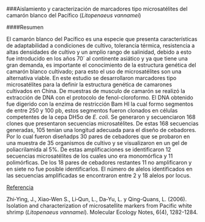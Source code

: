 ###Aislamiento y caracterización de marcadores tipo microsatélites del camarón blanco del Pacífico (*Litopenaeus vannamei*)

####Resumen

El camarón blanco del Pacífico es una especie que presenta características de adaptabilidad a condiciones de cultivo, tolerancia térmica, resistencia a altas densidades de cultivo y un amplio rango de salinidad, debido a esto fue introducido en los años 70´ al continente 
asiático y ya que tiene una gran demanda, es importante el conocimiento de la estructura genética del camarón blanco cultivado; para
esto el uso de microsatélites son una alternativa viable.
En este estudio se desarrollaron marcadores tipo microsatélites para la definir la estructura genética de camarones cultivados en China. De muestras de musculo de camarón se realizó la extracción de DNA con el protocolo de fenol-cloroformo. El DNA obtenido fue digerido con la enzima de restricción Bam HI la cual formo segmentos de entre 250 y 100 pb, estos segmentos fueron clonados en células competentes de la cepa DH5α de *E. coli*. Se generaron y secuenciaron 168 clones que presentaron secuencias microsatélites. De estas 168 secuencias generadas, 105 tenían una longitud adecuada para el diseño de cebadores. Por lo cual fueron diseñadps 30 pares de cebadores que se probaron en una muestra de 35 organismos de cultivo y se visualizaron en un gel de poliacrilamida al 5%. De estas amplificaciones se identificaron 12 secuencias microsatélites de los cuales uno era monomórfica y 11 polimórficas. De los 18 pares de cebadores restantes 11 no amplificaron y en siete no fue posible identificarlos. El número de alelos identificados en las secuencias amplificadas se encontraron entre 2 y 18 alelos por locus. 

[Referencia](https://scholar.google.com.mx/scholar?q=Isolation+and+characterization+of+microsatellite+markers+from+Pacific+white+shrimp+(+Litopenaeus+vannamei+)&hl=es&as_sdt=0&as_vis=1&oi=scholart&sa=X&ved=0ahUKEwiV2MPEsMbLAhUEMGMKHeChAGYQgQMIGDAA)

Zhi‐Ying, J.,  Xiao‐Wen S., Li‐Qun, L., Da‐Yu, L. y  Qing-Quans, L. (2006). Isolation and characterization of microsatellite markers from Pacific white shrimp (*Litopenaeus vannamei*). Molecular Ecology Notes, 6(4), 1282-1284. 
